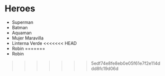 # Heroes

* Superman
* Batman
* Aquaman
* Mujer Maravilla
* Linterna Verde
<<<<<<< HEAD
* Robin
=======
* Robin
>>>>>>> 5edf74e8fe8eb0e05f61e7f2e114ddd8fc19d06d
